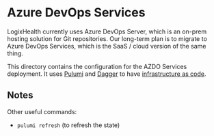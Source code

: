 # Azure DevOps Services

LogixHealth currently uses Azure DevOps Server, which is an on-prem hosting solution for Git repositories. Our long-term plan is to migrate to Azure DevOps Services, which is the SaaS / cloud version of the same thing.

This directory contains the configuration for the AZDO Services deployment. It uses [Pulumi](https://www.pulumi.com/) and [Dagger](https://dagger.io/) to have [infrastructure as code](https://aws.amazon.com/what-is/iac/).

## Notes

Other useful commands:

- `pulumi refresh` (to refresh the state)
